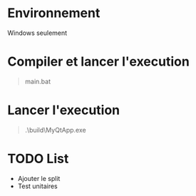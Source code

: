 # Environnement

Windows seulement

# Compiler et lancer l'execution

> main.bat

# Lancer l'execution
> .\build\MyQtApp.exe

# TODO List

* Ajouter le split
* Test unitaires